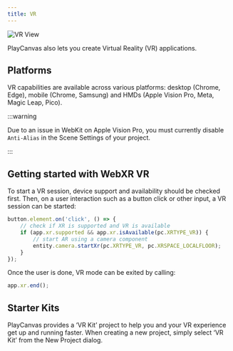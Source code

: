 ```yaml
---
title: VR
---
```


![VR View](/img/user-manual/xr/vr-view.png)

PlayCanvas also lets you create Virtual Reality (VR) applications.

## Platforms

VR capabilities are available across various platforms: desktop (Chrome, Edge), mobile (Chrome, Samsung) and HMDs (Apple Vision Pro, Meta, Magic Leap, Pico).

:::warning

Due to an issue in WebKit on Apple Vision Pro, you must currently disable `Anti-Alias` in the Scene Settings of your project.

:::

## Getting started with WebXR VR

To start a VR session, device support and availability should be checked first. Then, on a user interaction such as a button click or other input, a VR session can be started:

```javascript
button.element.on('click', () => {
    // check if XR is supported and VR is available
    if (app.xr.supported && app.xr.isAvailable(pc.XRTYPE_VR)) {
        // start AR using a camera component
        entity.camera.startXr(pc.XRTYPE_VR, pc.XRSPACE_LOCALFLOOR);
    }
});
```

Once the user is done, VR mode can be exited by calling:

```javascript
app.xr.end();
```

## Starter Kits

PlayCanvas provides a ‘VR Kit’ project to help you and your VR experience get up and running faster. When creating a new project, simply select ‘VR Kit’ from the New Project dialog.
